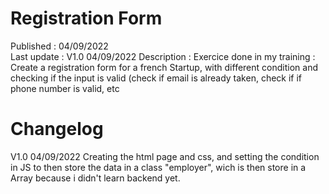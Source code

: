 # Registration Form

Published : 04/09/2022 <br>
Last update : V1.0 04/09/2022
Description : 
Exercice done in my training : Create a registration form for a french Startup, with different condition and checking if the input is valid (check if email is already taken, check if if phone number is valid, etc

# Changelog
V1.0 04/09/2022
Creating the html page and css, and setting the condition in JS to then store the data in a class "employer", wich is then store in a Array because i didn't learn backend yet.
